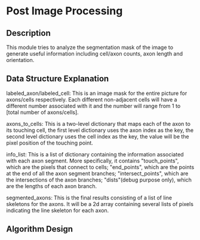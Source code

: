 # Post Image Processing
## Description
This module tries to analyze the segmentation mask of the
image to generate useful information including cell/axon 
counts, axon length and orientation.
## Data Structure Explanation
labeled_axon/labeled_cell: This is an image mask for the
entire picture for axons/cells respectively. Each 
different non-adjacent cells will have a different number
associated with it and the number will range from 1 to
[total number of axons/cells].<br />

axons_to_cells: This is a two-level dictionary that maps
each of the axon to its touching cell, the first level
dictionary uses the axon index as the key, the second level
dictionary uses the cell index as the key, the value will
be the pixel position of the touching point. <br />

info_list: This is a list of dictionary containing the
information associated with each axon segment. More
specifically, it contains "touch_points", which are the
pixels that connect to cells; "end_points", which are the
points at the end of all the axon segment branches;
"intersect_points", which are the intersections of the
axon branches; "dists"(debug purpose only), which are
the lengths of each axon branch. <br />

segmented_axons: This is the final results consisting of
a list of line skeletons for the axons. It will be a 2d
array containing several lists of pixels indicating the
line skeleton for each axon.
## Algorithm Design
